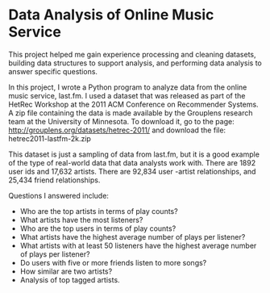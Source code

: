 # Data Analysis of Online Music Service

This project helped me gain experience processing and cleaning datasets, building data structures to support analysis, and performing data analysis to answer specific questions.

In this project, I wrote a Python program to analyze data from  the online music service, last.fm. I used a dataset that was released as part of the HetRec Workshop at the 2011 ACM Conference on Recommender Systems. A zip file containing the data is made available by the Grouplens research team at the University of Minnesota. To download it, go to the page: http://grouplens.org/datasets/hetrec-2011/ and download the file: hetrec2011-lastfm-2k.zip

This dataset is just a sampling of data from last.fm, but it is a good example of the type of real-world data that data analysts work with. There are 1892 user ids and 17,632 artists. There are 92,834 user -artist relationships, and 25,434 friend relationships.

Questions I answered include:

* Who are the top artists in terms of play counts?
* What artists have the most listeners? 
* Who are the top users in terms of play counts? 
* What artists have the highest average number of plays per listener?
* What artists with at least 50 listeners have the highest average number of plays per listener?
* Do users with five or more friends listen to more songs? 
* How similar are two artists?
* Analysis of top tagged artists.
